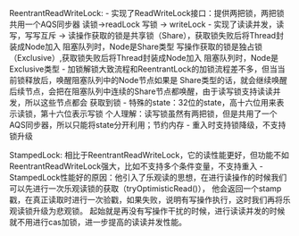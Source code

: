 ReentrantReadWriteLock:
	- 实现了ReadWriteLock接口：提供两把锁，两把锁共用一个AQS同步器
				    读锁->readLock
				    写锁 -> writeLock
	- 实现了读读并发，读写，写写互斥 ->
				读操作获取的锁是共享锁（Share），获取锁失败后将Thread封装成Node加入
			    阻塞队列时，Node是Share类型
				写操作获取的锁是独占锁（Exclusive）,获取锁失败后将Thread封装成Node加入
			    阻塞队列时，Node是Exclusive类型
	- 加锁解锁大致流程和ReentrantLock的加锁流程差不多，但当当前锁释放后，唤醒阻塞队列中的Node节点如果是	
	Share类型的话，就会继续唤醒后续节点，会把在阻塞队列中连续的Share节点都唤醒，由于读写锁支持读读并发，所以这些节点都会
	获取到锁
	- 特殊的state：32位的state，高十六位用来表示读锁，第十六位表示写锁
		个人理解：读写锁虽然有两把锁，但是共用了一个AQS同步器，所以只能将state分开利用；节约内存
	- 重入时支持锁降级，不支持锁升级

StampedLock: 相比于ReentrantReadWriteLock，它的读性能更好，但功能不如ReentrantReadWriteLock强大，比如不支持多个条件变量，不支持重入
	- StampedLock性能好的原因：他引入了乐观读的思想，在进行读操作的时候我们可以先进行一次乐观读锁的获取（tryOptimisticRead()），
	他会返回一个stamp戳，在真正读取时进行一次验戳，如果失败，说明有写操作执行，这时我们再将乐观读锁升级为悲观锁。
	起始就是再没有写操作干扰的时候，进行读读并发的时候就不用进行cas加锁，进一步提高的读读并发性能。


	